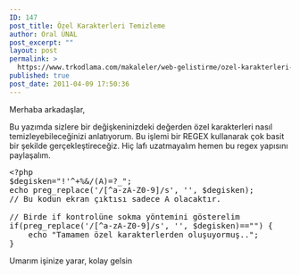 ```yaml
---
ID: 147
post_title: Özel Karakterleri Temizleme
author: Oral ÜNAL
post_excerpt: ""
layout: post
permalink: >
  https://www.trkodlama.com/makaleler/web-gelistirme/ozel-karakterleri-temizleme-147.html
published: true
post_date: 2011-04-09 17:50:36
---
```

Merhaba arkadaşlar,

Bu yazımda sizlere bir değişkeninizdeki değerden özel karakterleri nasıl temizleyebileceğinizi anlatıyorum. Bu işlemi bir REGEX kullanarak çok basit bir şekilde gerçekleştireceğiz. Hiç lafı uzatmayalım hemen bu regex yapısını paylaşalım.
<pre class="prettyprint lang-php" data-start-line="1" data-visibility="visible" data-highlight="" data-caption="">&lt;?php
$degisken="!'^+%&amp;/(A)=?_";
echo preg_replace('/[^a-zA-Z0-9]/s', '', $degisken);  
// Bu kodun ekran çıktısı sadece A olacaktır.  
  
// Birde if kontrolüne sokma yöntemini gösterelim  
if(preg_replace('/[^a-zA-Z0-9]/s', '', $degisken)=="") {
    echo "Tamamen özel karakterlerden oluşuyormuş..";
}</pre>
Umarım işinize yarar, kolay gelsin